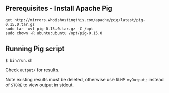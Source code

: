 ## Prerequisites - Install Apache Pig

    get http://mirrors.whoishostingthis.com/apache/pig/latest/pig-0.15.0.tar.gz
    sudo tar -xvf pig-0.15.0.tar.gz -C /opt
    sudo chown -R ubuntu:ubuntu /opt/pig-0.15.0

## Running Pig script

    $ bin/run.sh

Check `output/` for results.

Note existing results must be deleted, otherwise use `DUMP myOutput;` instead of `STORE` to view output in stdout.
